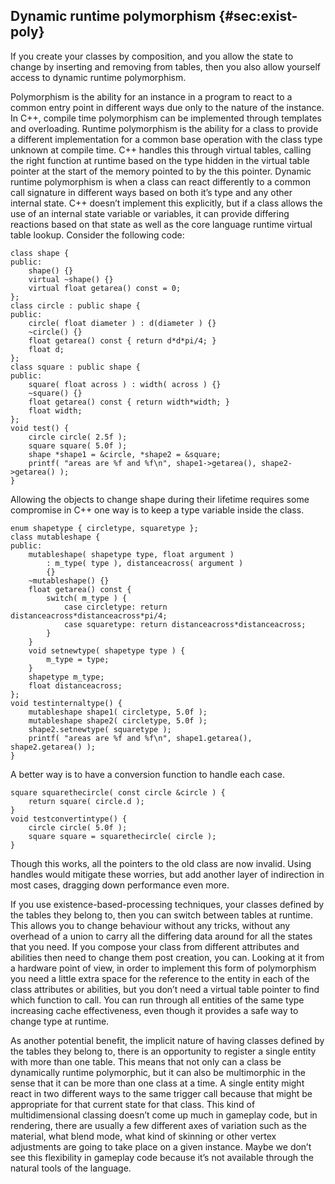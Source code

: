 Dynamic runtime polymorphism {#sec:exist-poly}
----------------------------

If you create your classes by composition, and you allow the state to
change by inserting and removing from tables, then you also allow
yourself access to dynamic runtime polymorphism.

Polymorphism is the ability for an instance in a program to react to a
common entry point in different ways due only to the nature of the
instance. In C++, compile time polymorphism can be implemented through
templates and overloading. Runtime polymorphism is the ability for a
class to provide a different implementation for a common base operation
with the class type unknown at compile time. C++ handles this through
virtual tables, calling the right function at runtime based on the type
hidden in the virtual table pointer at the start of the memory pointed
to by the this pointer. Dynamic runtime polymorphism is when a class can
react differently to a common call signature in different ways based on
both it’s type and any other internal state. C++ doesn’t implement this
explicitly, but if a class allows the use of an internal state variable
or variables, it can provide differing reactions based on that state as
well as the core language runtime virtual table lookup. Consider the
following code:

    class shape {
    public:
        shape() {}
        virtual ~shape() {}
        virtual float getarea() const = 0;
    };
    class circle : public shape {
    public:
        circle( float diameter ) : d(diameter ) {}
        ~circle() {}
        float getarea() const { return d*d*pi/4; }
        float d;
    };
    class square : public shape {
    public:
        square( float across ) : width( across ) {}
        ~square() {}
        float getarea() const { return width*width; }
        float width;
    };
    void test() {
        circle circle( 2.5f );
        square square( 5.0f );
        shape *shape1 = &circle, *shape2 = &square;
        printf( "areas are %f and %f\n", shape1->getarea(), shape2->getarea() );
    }

Allowing the objects to change shape during their lifetime requires some
compromise in C++ one way is to keep a type variable inside the class.

~~~~ {caption="ugly" internal="" type="" code=""}
enum shapetype { circletype, squaretype };
class mutableshape {
public:
    mutableshape( shapetype type, float argument )
        : m_type( type ), distanceacross( argument )
        {}
    ~mutableshape() {}
    float getarea() const {
        switch( m_type ) {
            case circletype: return distanceacross*distanceacross*pi/4;
            case squaretype: return distanceacross*distanceacross;
        }
    }
    void setnewtype( shapetype type ) {
        m_type = type;
    }
    shapetype m_type;
    float distanceacross;
};
void testinternaltype() {
    mutableshape shape1( circletype, 5.0f );
    mutableshape shape2( circletype, 5.0f );
    shape2.setnewtype( squaretype );
    printf( "areas are %f and %f\n", shape1.getarea(), shape2.getarea() );
}
~~~~

A better way is to have a conversion function to handle each case.

~~~~ {caption="convert" existing="" class="" to="" new="" class=""}
square squarethecircle( const circle &circle ) {
    return square( circle.d );
}
void testconvertintype() {
    circle circle( 5.0f );
    square square = squarethecircle( circle );
}
~~~~

Though this works, all the pointers to the old class are now invalid.
Using handles would mitigate these worries, but add another layer of
indirection in most cases, dragging down performance even more.

If you use existence-based-processing techniques, your classes defined
by the tables they belong to, then you can switch between tables at
runtime. This allows you to change behaviour without any tricks, without
any overhead of a union to carry all the differing data around for all
the states that you need. If you compose your class from different
attributes and abilities then need to change them post creation, you
can. Looking at it from a hardware point of view, in order to implement
this form of polymorphism you need a little extra space for the
reference to the entity in each of the class attributes or abilities,
but you don’t need a virtual table pointer to find which function to
call. You can run through all entities of the same type increasing cache
effectiveness, even though it provides a safe way to change type at
runtime.

As another potential benefit, the implicit nature of having classes
defined by the tables they belong to, there is an opportunity to
register a single entity with more than one table. This means that not
only can a class be dynamically runtime polymorphic, but it can also be
multimorphic in the sense that it can be more than one class at a time.
A single entity might react in two different ways to the same trigger
call because that might be appropriate for that current state for that
class. This kind of multidimensional classing doesn’t come up much in
gameplay code, but in rendering, there are usually a few different axes
of variation such as the material, what blend mode, what kind of
skinning or other vertex adjustments are going to take place on a given
instance. Maybe we don’t see this flexibility in gameplay code because
it’s not available through the natural tools of the language.

